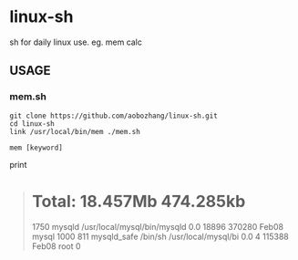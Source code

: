 # linux-sh
sh for daily linux use. eg. mem calc

## USAGE

### mem.sh
```
git clone https://github.com/aobozhang/linux-sh.git
cd linux-sh
link /usr/local/bin/mem ./mem.sh

mem [keyword]
```

print

> 
> Total:  18.457Mb 474.285kb
> ================================================================================
> 1750 mysqld          /usr/local/mysql/bin/mysqld  0.0 18896 370280 Feb08 mysql     1000
> 811 mysqld_safe     /bin/sh /usr/local/mysql/bi  0.0     4 115388 Feb08 root         0


